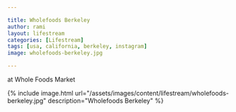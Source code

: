 ```yaml
---

title: Wholefoods Berkeley
author: rami
layout: lifestream 
categories: [Lifestream]
tags: [usa, california, berkeley, instagram]
image: wholefoods-berkeley.jpg

---
```


at Whole Foods Market

{% include image.html url="/assets/images/content/lifestream/wholefoods-berkeley.jpg" description="Wholefoods Berkeley" %}
